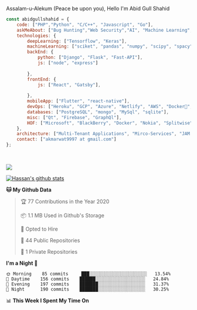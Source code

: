Assalam-u-Alekum (Peace be upon you), Hello I'm Abid Gull Shahid
```javascript
const abidgullshahid = {
    code: ["PHP","Python", "C/C++", "Javascript", "Go"],
    askMeAbout: ["Bug Hunting","Web Security","AI", "Machine Learning", "Deep Learning", "NLP", "Web Dev"],
    technologies: {
        deepLearning: ["Tensorflow", "Keras"],
        machineLearning: ["sciket", "pandas", "numpy", "scipy", "spacy", "Ocatve", "Jupyter"],
        backEnd: {
            python: ["Django", "Flask", "Fast-API"],
            js: ["node", "express"]
            
        },
        frontEnd: {
            js: ["React", "Gatsby"],
            
        },
        mobileApp: ["Flutter", "react-native"],
        devOps: ["Heroku", "GCP", "Azure", "Netlify", "AWS", "Docker🐳", "Travis", "GitHub Actions"],
        databases: ["PostgreSQL", "mongo", "MySql", "sqlite"],
        misc: ["Qt", "Firebase", "GraphQl"],
        HOF: ["Microsoft", "BlackBerry", "Docker", "Nokia", "Splitwise", "ESET", "JET", "SONY", "Topicus", "ALCHEMY" ]
    },
    architecture: ["Multi-Tenant Applications", "Mirco-Services", "JAM Stack", "PWA", "SPA"],
    contact: ["akmarwat9997 at gmail.com"]
};
```

<a href="https://sourcerer.io/silencemind"><img src="https://img.shields.io/badge/Python-351%20commits-orange.svg" alt=""></a>
<a href="https://sourcerer.io/silencemind"><img src="https://img.shields.io/badge/JavaScript-145%20commits-orange.svg" alt=""></a>



<a href="https://sourcerer.io/silencemind"><img src="https://sourcerer.io/icons/logo-sharing.svg"></a>

[![Hassan's github stats](https://github-readme-stats.vercel.app/api?username=silencemind&show_icons=true&title_color=fff&icon_color=79ff97&text_color=9f9f9f&bg_color=151515)](https://github.com/anuraghazra/github-readme-stats)

<!--START_SECTION:waka-->
**🐱 My Github Data** 

> 🏆 77 Contributions in the Year 2020
 > 
> 📦 1.1 MB Used in Github's Storage 
 > 
> 💼 Opted to Hire
 > 
> 📜 44 Public Repositories
 > 
> 🔑 1 Private Repositories 

**I'm a Night 🦉** 

```text
🌞 Morning    85 commits     ███░░░░░░░░░░░░░░░░░░░░░░   13.54% 
🌆 Daytime    156 commits    ██████░░░░░░░░░░░░░░░░░░░   24.84% 
🌃 Evening    197 commits    ███████░░░░░░░░░░░░░░░░░░   31.37% 
🌙 Night      190 commits    ███████░░░░░░░░░░░░░░░░░░   30.25%

```


📊 **This Week I Spent My Time On** 

```text
```


<!--END_SECTION:waka-->

